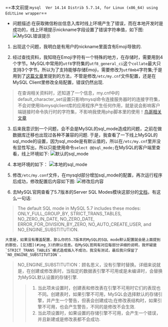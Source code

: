 ==本文前提:`mysql  Ver 14.14 Distrib 5.7.14, for Linux (x86_64) using  EditLine wrapper`==

* 问题描述:在获取微信粉丝信息入库时线上环境产生了错误，而在本地开发时是成功的，线上环境提示nickname字段设置了错误字符串值，如下图:
![MySQL错误提示](http://blog.blianb.com/wp-content/uploads/2017/01/Emoji_error.png)

1. 出现这个问题，我明白是有用户的nickname里面含有Emoji导致的.

2. 经过查找资料，我知晓在Emoji字符有一个特殊的地方，在存储时，需要用到4个字节。MySQL中常用的`utf8`字符集的`utf8_general_ci`这个`collate`最大只支持3个字节。所以为了支持能够存储Emoji，需要修改为`utf8mb4`字符集;于是用到了[这篇文章](http:://https://mathiasbynens.be/notes/mysql-utf8mb4#character-sets)里提到的方法，不管是修改`/etc/my.cnf`文件配置，还是在MySQL Client里修改全局配置，错误仍然出现.
> 在查询相关资料时，还知道了一个信息，my.cnf中的default_character_set设置只影响mysql命令连接服务器时的连接字符集，不会对使用libmysqlclient库的应用程序产生任何作用，就是说会影响客户端链接时命令执行时的字符集，不影响我使用php脚本里的使用！[鸟哥相关文章](http://www.laruence.com/2008/01/05/12.html)

3. <span id='img_3'>后来我意识到一个问题，会不会是MySQL的sql_mode造成的问题，之前在做数据库迁移也出现过各种不兼容的问题.</span>
于是，我查看了一下线上MySQL的sql_mode的设置，因为sql_mode是有默认值的，所以在`/etc/my.cnf`里并没有显性写出，所以只能使用命令`select @@sql_mode;`在MySQL的客户端里查看，线上环境如下:
![默认的sql_mode](http://blog.blianb.com/wp-content/uploads/2017/01/defalut_sql_mode.png)

4. 本地环境的如下：
![本地的sql_mode](http://blog.blianb.com/wp-content/uploads/2017/01/local_sql_mode.png)

5. 修改`/etc/my.conf`文件，在mysqld部分增加sql_mode的配置，再次运行程序后成功，修改配置后内容如下图:
![修改后内容](http://blog.blianb.com/wp-content/uploads/2017/01/my_conf.png)

6. 去MySQL官网查看了5.7版本的Server SQL Modes模块这部分的[文档](https://dev.mysql.com/doc/refman/5.7/en/sql-mode.html#sqlmode_no_engine_substitution)，有这么一句话:
> The default SQL mode in MySQL 5.7 includes these modes: ONLY_FULL_GROUP_BY, STRICT_TRANS_TABLES, NO_ZERO_IN_DATE, NO_ZERO_DATE, ERROR_FOR_DIVISION_BY_ZERO, NO_AUTO_CREATE_USER, and NO_ENGINE_SUBSTITUTION.

	大意是，如果没有覆盖配置，那么你的5.7版本的MySQL的SQL mode默认配置就会是上面提到的那些，[见3图](#img_3)的默认信息。在MySQL官网有对应每部分详细的说明，我怀疑是`STRICT_TRANS_TABLES`模式造成插入不成功，我没有测试，最后我只保留了`NO_ENGINE_SUBSTITUTION`.
> NO_ENGINE_SUBSTITUTION：顾名思义，没有引擎时替换。详细来说就是，在创建或修改表时，当指定的数据表引擎不可用或是未编译时，会替换为MySQL默认设置的存储引擎.
>> 1. 当此项未设置时，创建表和修改表在引擎不可用时它们的表现也不同。创建表时，如果引擎不可用，MySQL会选择默认的存储引擎，并产生一个警告，但表会创建成功;在修改表结构时，如果引擎不可用，也会产生警告，不同的是修改不会生效.
>> 2. 当此项设置时，如果设置的存储引擎不可用，会产生一个错误，并且新建或是修改表都不会成功.